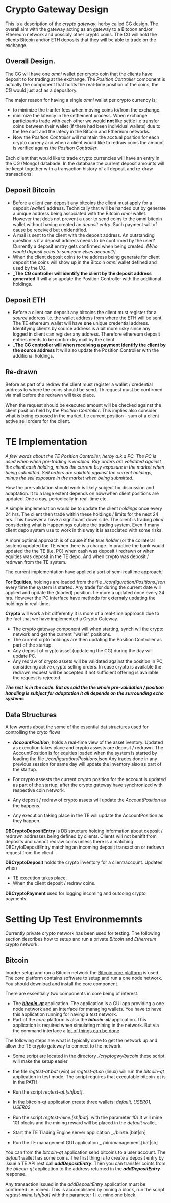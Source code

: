 
# Crypto Gateway Design

This is a description of the _crypto gateway_, herby called CG design. The overall aim with the gateway acting 
as an gateway to a Bitcoon and/or Ethereum network and possibly other crypto coins. The CG will hold the clients Bitcoin and/or ETH deposits 
that they will be able to trade on the exchange.




## Overall Design.

The CG will have one _omni_ wallet per crypto coin that the clients have deposit to for trading at the exchange.
The _Position Controller_ component is actually the component that holds the real-time position of the coins, the CG would just act as a
depository.

The major reason for having a single _omni_ wallet per crypto currency is;
* to minimize the tranfer fees when moving coins to/from the exchange.
* minimize the latency in the settlement process. When  exchange participants trade with each 
  other we would **not** like settle i.e transfer coins between their wallet (if there had been individual wallets) due to the fee cost and the latecy
  in the Bitcoin and Ethereum networks. 
* Now the _Position Controller_ will maintain the acctual position for each crypto curreny and when a client would like to redraw
  coins the amount is verified agains the _Position Controller_.



Each client that would like to trade crypto currencies will have an entry in the CG (Mongo) databade.
In the database the current deposit amounts will be keept together with a transaction history of all deposit and re-draw 
transactions.


## Deposit Bitcoin 

* Before a client can deposit any bitcoins the client must apply for a deposit _(wallet)_ address. 
Technically that will be handed out by generate a unique address being associated with the Bitcoin _omni_ wallet. However
that does not prevent a user to send coins to the omni bitcoin wallet without having created an _deposit entry_. Such payment
will of cause be received but unidentified.
* A mail is sent to the client with the deposit address. An outstanding question is if a deposit address needs to be confirmed by the user? Currently 
a deposit enrtry gets confirmed when being created. _(Who would deposit coins to someone elses account?)_
* When the client deposit coins to the address being generate for client deposit the coins will show up in the Bitcoin _omni_ wallet defined and used by the CG.
* **_The CG controller will identify the client by the deposit address generated** It will also update the Position Controller
  with the additional holdings.

## Deposit ETH

* Before a client can deposit any bitcoins the client must register for a _source_ address i.e. the wallet address from where the ETH 
  will be sent. The TE ethereum wallet will have **one** unique credential address. Identifying clients by source address is a bit more risky since 
  any logged in client can register any address. Therefore ethereum deposit entries needs to be confirm by mail by the client.
* **_The CG controller will when receiving a payment identify the client by the source address** It will also update the Position Controller
  with the additional holdings.

## Re-drawn

Before as part of a redraw the client must register a wallet / credential address to where the coins should be send. Th request must be confirmed via mail before the 
redrawn will take place.

When the request should be executed amount will be checked against the client position held by the _Position Controller_. This implies also consider what 
is being exposed in the market. I.e current position - sum of a client active sell orders for the client. 


# TE Implementation


_A few words about the TE Position Controller, herby a.k.a PC. The PC is used when when pre-trading is enabled. Buy orders are validated against
the client cash holding, minus the current buy exposure in the market when being submitted. Sell orders are validate against the current holdings, minus the sell exposure in the
market when being submitted._



How the pre-validation should work is likely subject for discussion and adaptation. It to a large extent depends on how/when 
client positions are updated. One a day, periodically in real-time etc.

A simple implemenation would be to update the client _holdings_ once every 24 hrs. The client then trade within these holdings / limits for the next 24 hrs.
This however a have a significant down side. The client is trading _blind_ considering what is happenings outside the trading system. Even if many client depo system
use to work in this way it is associated with some risks. 

A more optimal approach is of cause if the _true holder_ (or the collateral system) updated the TE when there is a change.
In practice the bank would updated the the TE (i.e. PC) when cash was deposit / redrawn or when equities was deposit in 
the TE depo. And when crypto was deposit / redrwan from the TE system.

The current implementation have applied a sort of semi realtime approach;

**For Equities**, holdings are loaded from the file _./configuration/Positions.json_ every time the system is started. 
Any trade for during the current date will applied and update the (loaded) position. I.e more a updated once every 24 hrs.
However the PC interface have methods for externaly updating the holdings in real-time. 


**Crypto** will work a bit differently it is more of a real-time approach due to the fact that we have implemented a Crypto Gateway.
- The crypto gateway component will when starting, synch wil the crypto network and get the current "wallet" positions.
- The current crpto holdings are then updating the Position Controller as part of the startup.
- Any deposit of crypto asset (updateing the CG) during the day will update PC.
- Any redraw of crypto assets will be validated against the position in PC, considering active crypto selling orders. In case
  crypto is available the redrawn request will be accepted if not sufficient offering is available the request is rejected.




**_The rest is in the code. But as said the the whole pre-validation / position handling is subject for adaptation it all depends on the 
surrounding echo systems_**


## Data Structures

A few words about the some of the essential dat structures used for controlling the cryto flows


* **_AccountPosition_**, holds a real-time view of the asset iventory. Updated as execution takes place and crypto assests are deposit / redrawn. The AccountPosition is for equities loaded when the system is started by loading
the file _./configuration/Positions.json_ Any trades done in any previous session for same day will update the inventory also as part of the startup.

* For crypto assests the current crypto position for the account is updated as part of the startup, after the crypto gateway have synchronized with respective coin network.

* Any deposit / redraw of crypto assets will update the _AccountPosition_ as the happens.
* Any execution taking place in the TE will update the AccountPosition as they happen.


**DBCryptoDepositEntry** is DB structure holding information about deposit / redrawn addresses being defined by clients.
Clients will not benifit from deposits and cannot redraw coins unless there is a matching DBCrytoDepositEntry matching an incoming deposit transaction or 
redrawn request from the client.

**DBCryptoDeposit** holds the crypto inventory for a client/account. Updates when 
* TE execution takes place.
* When the client deposit / redraw coins.

**DBCryptoPayment** used for logging incoming and outcoing crypto payments.


# Setting Up Test Environmemnts 

Currently private crypto network has been used for testing.
The following section describes how to setup and run a private _Bitcoin_ and _Etherreum_ crypto network.

## Bitcoin

Inorder setup and run a Bitcoin network the [Bitcoin core platform](https://bitcoin.org/en/bitcoin-core/) is used.
The _core_ platform contains software to setup and run a one node network. You should download and install the core 
component.

There are essentially two components in  core being of interest.

* The [**_bitcoin-qt_**](https://river.com/learn/terms/b/bitcoin-qt/) application. The application is a GUI app providing a
one node network and an interface for managing wallets. You have to have this application running for having a _test_ network.
* Part of the _core_ platform is also the **_bitcoin-cli_** application. This application is required when simulating mining in the network.
 But via the command interface a [lot of things can be done](https://linuxcommandlibrary.com/man/bitcoin-cli)

The following steps are what is typically done to get the network up and allow the TE crypto gateway to connect to the network.

* Some script are located in the directory _./cryptogwy/bitcoin_ these script will make the setup easier
* the file _regtest-qt.bat_ (win) or _regtest-qt.sh_ (linux) will run the _bitcoin-qt_ application in test mode. The script requires that executable bitcoin-qt is in the PATH.

* Run the script _reqtest-qt.[sh|bat]_.
* In the bitcoin-qt application create three wallets: _default, USER01, USER02_
* Run the script _regtest-mine.[sh|bat]_. with the parameter _101_ It will mine 101 blocks and the mining reward will be placed in the _default_ wallet.
* Start the TE Trading Engine server application _./bin/te.[bat|sh]
* Run the TE management GUI application _./bin/management.[bat|sh]


You can from the _bitcoin-qt_ application send bitcoins to a user account. The _default_ wallet has some coins.
The first thing is to create a deposit entry by issue a TE API rest call **_addDepositEntry_**. Then you can transfer coints from the 
_bitcoin-qt_ application to the address returned in the **_addDepositEntry_** response.

Any transaction issued in the _addDepositEntry_ application must be confirmed i.e. mined. This is accomplished by mining a block, run the script
_regtest-mine.[sh|bat]_ with  the parameter _1_ i.e. mine one block.






